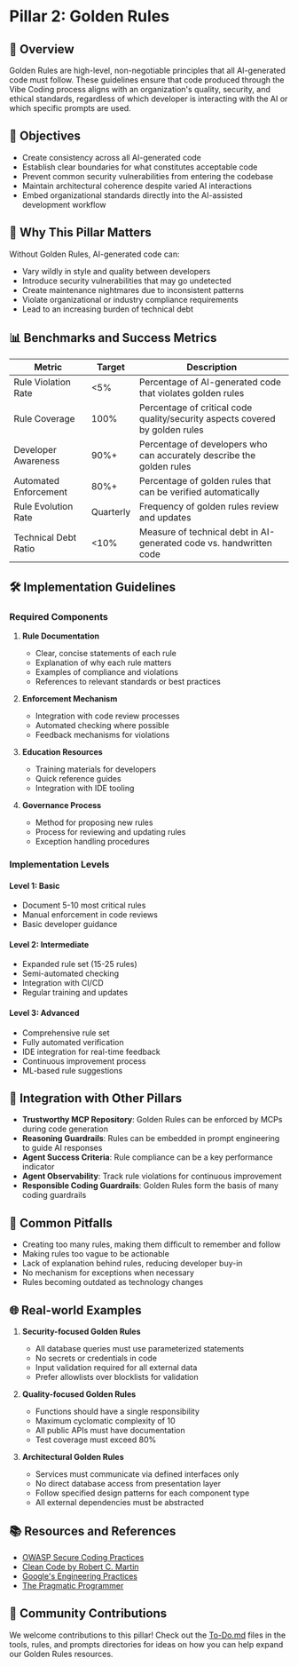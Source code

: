 # Pillar 2: Golden Rules

## 📌 Overview

Golden Rules are high-level, non-negotiable principles that all AI-generated code must follow. These guidelines ensure that code produced through the Vibe Coding process aligns with an organization's quality, security, and ethical standards, regardless of which developer is interacting with the AI or which specific prompts are used.

## 🎯 Objectives

- Create consistency across all AI-generated code
- Establish clear boundaries for what constitutes acceptable code
- Prevent common security vulnerabilities from entering the codebase
- Maintain architectural coherence despite varied AI interactions
- Embed organizational standards directly into the AI-assisted development workflow

## 🌟 Why This Pillar Matters

Without Golden Rules, AI-generated code can:
- Vary wildly in style and quality between developers
- Introduce security vulnerabilities that may go undetected
- Create maintenance nightmares due to inconsistent patterns
- Violate organizational or industry compliance requirements
- Lead to an increasing burden of technical debt

## 📊 Benchmarks and Success Metrics

| Metric | Target | Description |
|--------|--------|-------------|
| Rule Violation Rate | <5% | Percentage of AI-generated code that violates golden rules |
| Rule Coverage | 100% | Percentage of critical code quality/security aspects covered by golden rules |
| Developer Awareness | 90%+ | Percentage of developers who can accurately describe the golden rules |
| Automated Enforcement | 80%+ | Percentage of golden rules that can be verified automatically |
| Rule Evolution Rate | Quarterly | Frequency of golden rules review and updates |
| Technical Debt Ratio | <10% | Measure of technical debt in AI-generated code vs. handwritten code |

## 🛠️ Implementation Guidelines

### Required Components

1. **Rule Documentation**
   - Clear, concise statements of each rule
   - Explanation of why each rule matters
   - Examples of compliance and violations
   - References to relevant standards or best practices

2. **Enforcement Mechanism**
   - Integration with code review processes
   - Automated checking where possible
   - Feedback mechanisms for violations

3. **Education Resources**
   - Training materials for developers
   - Quick reference guides
   - Integration with IDE tooling

4. **Governance Process**
   - Method for proposing new rules
   - Process for reviewing and updating rules
   - Exception handling procedures

### Implementation Levels

#### Level 1: Basic
- Document 5-10 most critical rules
- Manual enforcement in code reviews
- Basic developer guidance

#### Level 2: Intermediate
- Expanded rule set (15-25 rules)
- Semi-automated checking
- Integration with CI/CD
- Regular training and updates

#### Level 3: Advanced
- Comprehensive rule set
- Fully automated verification
- IDE integration for real-time feedback
- Continuous improvement process
- ML-based rule suggestions

## 🔄 Integration with Other Pillars

- **Trustworthy MCP Repository**: Golden Rules can be enforced by MCPs during code generation
- **Reasoning Guardrails**: Rules can be embedded in prompt engineering to guide AI responses
- **Agent Success Criteria**: Rule compliance can be a key performance indicator
- **Agent Observability**: Track rule violations for continuous improvement
- **Responsible Coding Guardrails**: Golden Rules form the basis of many coding guardrails

## 🚫 Common Pitfalls

- Creating too many rules, making them difficult to remember and follow
- Making rules too vague to be actionable
- Lack of explanation behind rules, reducing developer buy-in
- No mechanism for exceptions when necessary
- Rules becoming outdated as technology changes

## 🌐 Real-world Examples

1. **Security-focused Golden Rules**
   - All database queries must use parameterized statements
   - No secrets or credentials in code
   - Input validation required for all external data
   - Prefer allowlists over blocklists for validation

2. **Quality-focused Golden Rules**
   - Functions should have a single responsibility
   - Maximum cyclomatic complexity of 10
   - All public APIs must have documentation
   - Test coverage must exceed 80%

3. **Architectural Golden Rules**
   - Services must communicate via defined interfaces only
   - No direct database access from presentation layer
   - Follow specified design patterns for each component type
   - All external dependencies must be abstracted

## 📚 Resources and References

- [OWASP Secure Coding Practices](https://owasp.org/www-project-secure-coding-practices-quick-reference-guide/)
- [Clean Code by Robert C. Martin](https://www.amazon.com/Clean-Code-Handbook-Software-Craftsmanship/dp/0132350882)
- [Google's Engineering Practices](https://google.github.io/eng-practices/)
- [The Pragmatic Programmer](https://pragprog.com/titles/tpp20/the-pragmatic-programmer-20th-anniversary-edition/)

## 🤝 Community Contributions

We welcome contributions to this pillar! Check out the [To-Do.md](./tools/To-do.md) files in the tools, rules, and prompts directories for ideas on how you can help expand our Golden Rules resources.
